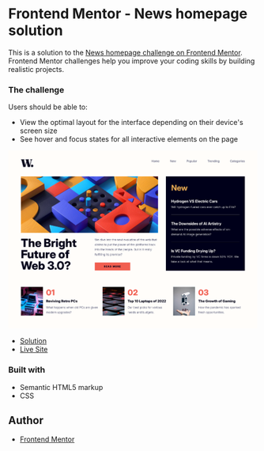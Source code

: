 # Frontend Mentor - News homepage solution

This is a solution to the [News homepage challenge on Frontend Mentor](https://www.frontendmentor.io/challenges/news-homepage-H6SWTa1MFl). Frontend Mentor challenges help you improve your coding skills by building realistic projects. 

### The challenge

Users should be able to:

- View the optimal layout for the interface depending on their device's screen size
- See hover and focus states for all interactive elements on the page

![](./screenshot.png)

- [Solution](https://your-solution-url.com)
- [Live Site](https://lspacka.github.io/FEM-news-homepage-main/)

### Built with

- Semantic HTML5 markup
- CSS

## Author

- [Frontend Mentor](https://www.frontendmentor.io/profile/lspacka)
